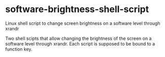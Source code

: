 # software-brightness-shell-script
Linux shell script to change screen brightness on a software level through xrandr

Two shell scipts that allow changing the brightness of the screen on a software level through xrandr.
Each script is supposed to be bound to a function key.

